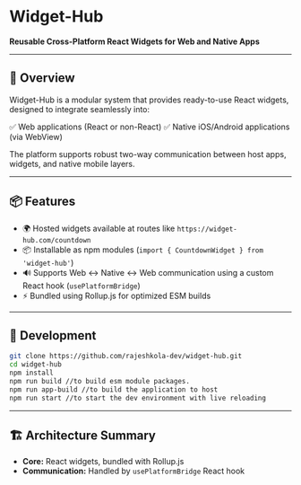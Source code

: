 # Widget-Hub

**Reusable Cross-Platform React Widgets for Web and Native Apps**

---

## 🚀 Overview

Widget-Hub is a modular system that provides ready-to-use React widgets, designed to integrate seamlessly into:

✅ Web applications (React or non-React)
✅ Native iOS/Android applications (via WebView)

The platform supports robust two-way communication between host apps, widgets, and native mobile layers.

---

## 📦 Features

* 🌍 Hosted widgets available at routes like `https://widget-hub.com/countdown`
* 📦 Installable as npm modules (`import { CountdownWidget } from 'widget-hub'`)
* 🔊 Supports Web ↔ Native ↔ Web communication using a custom React hook (`usePlatformBridge`)
* ⚡ Bundled using Rollup.js for optimized ESM  builds

---

## 🔧 Development

```bash
git clone https://github.com/rajeshkola-dev/widget-hub.git
cd widget-hub
npm install
npm run build //to build esm module packages.
npm run app-build //to build the application to host
npm run start //to start the dev environment with live reloading 
```

---

## 🏗 Architecture Summary

* **Core:** React widgets, bundled with Rollup.js
* **Communication:** Handled by `usePlatformBridge` React hook

